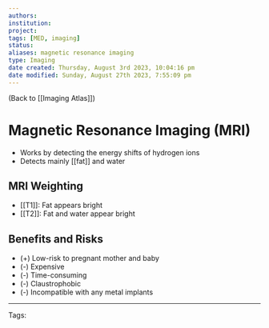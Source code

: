 ```yaml
---
authors: 
institution: 
project: 
tags: [MED, imaging]
status: 
aliases: magnetic resonance imaging
type: Imaging
date created: Thursday, August 3rd 2023, 10:04:16 pm
date modified: Sunday, August 27th 2023, 7:55:09 pm
---
```


(Back to [[Imaging Atlas]])

# Magnetic Resonance Imaging (MRI)

- Works by detecting the energy shifts of hydrogen ions
- Detects mainly [[fat]] and water

## MRI Weighting
- [[T1]]: Fat appears bright
- [[T2]]: Fat and water appear bright

## Benefits and Risks
- (+) Low-risk to pregnant mother and baby
- (-) Expensive
- (-) Time-consuming
- (-) Claustrophobic
- (-) Incompatible with any metal implants

---
Tags: